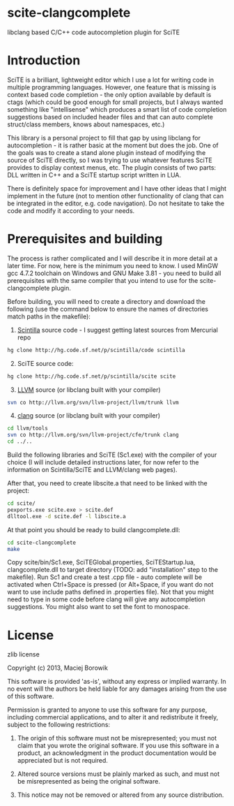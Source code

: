 scite-clangcomplete
===================

libclang based C/C++ code autocompletion plugin for SciTE

Introduction
============

SciTE is a brilliant, lightweight editor which I use a lot for writing code in multiple programming languages. However, one feature
that is missing is context based code completion - the only option available by default is ctags (which could be good enough
for small projects, but I always wanted something like "intellisense" which produces a smart list of code completion suggestions based
on included header files and that can auto complete struct/class members, knows about namespaces, etc.)

This library is a personal project to fill that gap by using libclang for autocompletion - it is rather basic at the moment but does the job.
One of the goals was to create a stand alone plugin instead of modifying the source of SciTE directly, so I was trying to use whatever features
SciTE provides to display context menus, etc. The plugin consists of two parts: DLL written in C++ and a SciTE startup script written in LUA.

There is definitely space for improvement and I have other ideas that I might implement in the future (not to mention other functionality of
clang that can be integrated in the editor, e.g. code navigation). Do not hesitate to take the code and modify it according to your needs.

Prerequisites and building
==========================

The process is rather complicated and I will describe it in more detail at a later time. For now, here is the minimum you need to know.
I used MinGW gcc 4.7.2 toolchain on Windows and GNU Make 3.81 - you need to build all prerequisites with the same compiler that you intend to use for
the scite-clangcomplete plugin.

Before building, you will need to create a directory and download the following (use the command below to ensure
the names of directories match paths in the makefile):
  1. [Scintilla](http://sourceforge.net/projects/scintilla/) source code - I suggest getting latest sources from Mercurial repo
  
```bash
hg clone http://hg.code.sf.net/p/scintilla/code scintilla
```

  2. SciTE source code:

```bash
hg clone http://hg.code.sf.net/p/scintilla/scite scite
```

  3. [LLVM](http://clang.llvm.org/get_started.html#build) source (or libclang built with your compiler)

```bash
svn co http://llvm.org/svn/llvm-project/llvm/trunk llvm
```

  4. [clang](http://clang.llvm.org/get_started.html#build) source (or libclang built with your compiler)

```bash
cd llvm/tools
svn co http://llvm.org/svn/llvm-project/cfe/trunk clang
cd ../..
```

Build the following libraries and SciTE (Sc1.exe) with the compiler of your choice (I will include detailed instructions later,
for now refer to the information on Scintilla/SciTE and LLVM/clang web pages).

After that, you need to create libscite.a that need to be linked with the project:

```bash
cd scite/
pexports.exe scite.exe > scite.def
dlltool.exe -d scite.def -l libscite.a
```

At that point you should be ready to build clangcomplete.dll:

```bash
cd scite-clangcomplete
make
```

Copy scite/bin/Sc1.exe, SciTEGlobal.properties, SciTEStartup.lua, clangcomplete.dll to target directory (TODO: add "installation" 
step to the makefile). Run Sc1 and create a test .cpp file - auto complete will be activated when Ctrl+Space is pressed
(or Alt+Space, if you want do not want to use include paths defined in .properties file). Not that you might need to type in some code
before clang will give any autocompletion suggestions. You might also want to set the font to monospace.

License
=======

zlib license

Copyright (c) 2013, Maciej Borowik

This software is provided 'as-is', without any express or implied
warranty. In no event will the authors be held liable for any damages
arising from the use of this software.

Permission is granted to anyone to use this software for any purpose,
including commercial applications, and to alter it and redistribute it
freely, subject to the following restrictions:

   1. The origin of this software must not be misrepresented; you must not
   claim that you wrote the original software. If you use this software
   in a product, an acknowledgment in the product documentation would be
   appreciated but is not required.

   2. Altered source versions must be plainly marked as such, and must not be
   misrepresented as being the original software.

   3. This notice may not be removed or altered from any source
   distribution.



